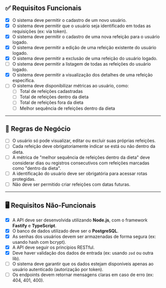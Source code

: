 ## ✅ Requisitos Funcionais

- [x] O sistema deve permitir o cadastro de um novo usuário.  
- [x] O sistema deve permitir que o usuário seja identificado em todas as requisições (ex: via token).  
- [x] O sistema deve permitir o cadastro de uma nova refeição para o usuário logado.  
- [x] O sistema deve permitir a edição de uma refeição existente do usuário logado.  
- [x] O sistema deve permitir a exclusão de uma refeição do usuário logado.  
- [ ] O sistema deve permitir a listagem de todas as refeições do usuário logado.  
- [x] O sistema deve permitir a visualização dos detalhes de uma refeição específica.  
- [ ] O sistema deve disponibilizar métricas ao usuário, como:
  - [ ] Total de refeições cadastradas  
  - [ ] Total de refeições dentro da dieta  
  - [ ] Total de refeições fora da dieta  
  - [ ] Melhor sequência de refeições dentro da dieta  

---

## 📏 Regras de Negócio

- [ ] O usuário só pode visualizar, editar ou excluir suas próprias refeições.  
- [ ] Cada refeição deve obrigatoriamente indicar se está ou não dentro da dieta.  
- [ ] A métrica de "melhor sequência de refeições dentro da dieta" deve considerar dias ou registros consecutivos com refeições marcadas como "dentro da dieta".  
- [ ] A identificação do usuário deve ser obrigatória para acessar rotas protegidas.  
- [ ] Não deve ser permitido criar refeições com datas futuras.  

---

## 🖥 Requisitos Não-Funcionais

- [x] A API deve ser desenvolvida utilizando **Node.js**, com o framework **Fastify** e **TypeScript**.  
- [x] O banco de dados utilizado deve ser o **PostgreSQL**.  
- [x] As senhas dos usuários devem ser armazenadas de forma segura (ex: usando hash com bcrypt).  
- [x] A API deve seguir os princípios RESTful.  
- [x] Deve haver validação dos dados de entrada (ex: usando `zod` ou outra lib).  
- [ ] O sistema deve garantir que os dados estejam disponíveis apenas ao usuário autenticado (autorização por token).  
- [ ] Os endpoints devem retornar mensagens claras em caso de erro (ex: 404, 401, 400). 